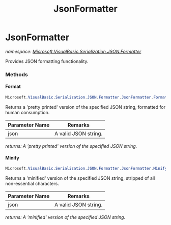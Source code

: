 ﻿---
title: JsonFormatter
---

# JsonFormatter
_namespace: [Microsoft.VisualBasic.Serialization.JSON.Formatter](N-Microsoft.VisualBasic.Serialization.JSON.Formatter.html)_

Provides JSON formatting functionality.



### Methods

#### Format
```csharp
Microsoft.VisualBasic.Serialization.JSON.Formatter.JsonFormatter.Format(System.String)
```
Returns a 'pretty printed' version of the specified JSON string, formatted for human
 consumption.

|Parameter Name|Remarks|
|--------------|-------|
|json|A valid JSON string.|

_returns: A 'pretty printed' version of the specified JSON string._

#### Minify
```csharp
Microsoft.VisualBasic.Serialization.JSON.Formatter.JsonFormatter.Minify(System.String)
```
Returns a 'minified' version of the specified JSON string, stripped of all 
 non-essential characters.

|Parameter Name|Remarks|
|--------------|-------|
|json|A valid JSON string.|

_returns: A 'minified' version of the specified JSON string._


